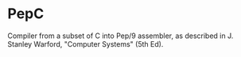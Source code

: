 # PepC

Compiler from a subset of C into Pep/9 assembler, as
described in J. Stanley Warford, "Computer Systems" (5th Ed).
